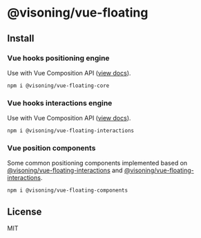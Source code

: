 # @visoning/vue-floating

## Install

### Vue hooks positioning engine

Use with Vue Composition API ([view docs](https://vuejs.org/api/reactivity-core.html)).

```shell
npm i @visoning/vue-floating-core
```

### Vue hooks interactions engine

Use with Vue Composition API ([view docs](https://vuejs.org/api/reactivity-core.html)).

```shell
npm i @visoning/vue-floating-interactions
```

### Vue position components

Some common positioning components implemented based on [@visoning/vue-floating-interactions](https://github.com/vue-reasoning/vue-floating/tree/main/packages/core) and [@visoning/vue-floating-interactions](https://github.com/vue-reasoning/vue-floating/tree/main/packages/interactions).

```shell
npm i @visoning/vue-floating-components
```

## License

MIT
